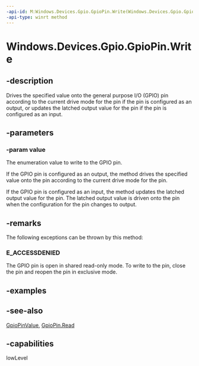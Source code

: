 ```yaml
---
-api-id: M:Windows.Devices.Gpio.GpioPin.Write(Windows.Devices.Gpio.GpioPinValue)
-api-type: winrt method
---
```


<!-- Method syntax
public void Write(Windows.Devices.Gpio.GpioPinValue value)
-->

# Windows.Devices.Gpio.GpioPin.Write

## -description
Drives the specified value onto the general purpose I/O (GPIO) pin according to the current drive mode for the pin if the pin is configured as an output, or updates the latched output value for the pin if the pin is configured as an input.

## -parameters
### -param value
The enumeration value to write to the GPIO pin.

If the GPIO pin is configured as an output, the method drives the specified value onto the pin according to the current drive mode for the pin.

If the GPIO pin is configured as an input, the method updates the latched output value for the pin. The latched output value is driven onto the pin when the configuration for the pin changes to output.

## -remarks
The following exceptions can be thrown by this method:

### E_ACCESSDENIED

The GPIO pin is open in shared read-only mode. To write to the pin, close the pin and reopen the pin in exclusive mode.

## -examples

## -see-also
[GpioPinValue](gpiopinvalue.md), [GpioPin.Read](gpiopin_read_431746835.md)

## -capabilities
lowLevel

